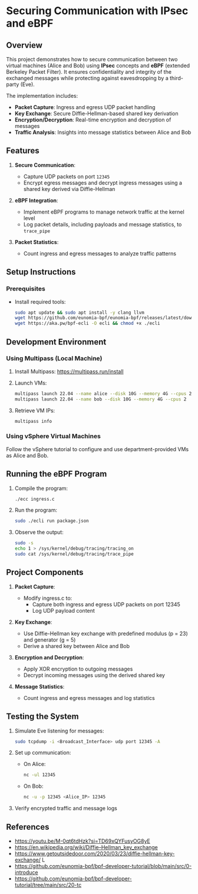 # Securing Communication with IPsec and eBPF

## Overview

This project demonstrates how to secure communication between two virtual machines (Alice and Bob) using **IPsec** concepts and **eBPF** (extended Berkeley Packet Filter). It ensures confidentiality and integrity of the exchanged messages while protecting against eavesdropping by a third-party (Eve).

The implementation includes:

- **Packet Capture**: Ingress and egress UDP packet handling
- **Key Exchange**: Secure Diffie-Hellman-based shared key derivation
- **Encryption/Decryption**: Real-time encryption and decryption of messages
- **Traffic Analysis**: Insights into message statistics between Alice and Bob

## Features

1. **Secure Communication**:
   - Capture UDP packets on port `12345`
   - Encrypt egress messages and decrypt ingress messages using a shared key derived via Diffie-Hellman

2. **eBPF Integration**:
   - Implement eBPF programs to manage network traffic at the kernel level
   - Log packet details, including payloads and message statistics, to `trace_pipe`

3. **Packet Statistics**:
   - Count ingress and egress messages to analyze traffic patterns

## Setup Instructions

### Prerequisites

- Install required tools:
  ```bash
  sudo apt update && sudo apt install -y clang llvm
  wget https://github.com/eunomia-bpf/eunomia-bpf/releases/latest/download/ecc && chmod +x ./ecc
  wget https://aka.pw/bpf-ecli -O ecli && chmod +x ./ecli
  ```

## Development Environment

### Using Multipass (Local Machine)

1. Install Multipass: https://multipass.run/install 

2. Launch VMs:
   ```bash
   multipass launch 22.04 --name alice --disk 10G --memory 4G --cpus 2
   multipass launch 22.04 --name bob --disk 10G --memory 4G --cpus 2
   ```

3. Retrieve VM IPs:
   ```bash
   multipass info
   ```

### Using vSphere Virtual Machines

Follow the vSphere tutorial to configure and use department-provided VMs as Alice and Bob.

## Running the eBPF Program

1. Compile the program:
   ```bash
   ./ecc ingress.c
   ```

2. Run the program:
   ```bash
   sudo ./ecli run package.json
   ```

3. Observe the output:
   ```bash
   sudo -s
   echo 1 > /sys/kernel/debug/tracing/tracing_on
   sudo cat /sys/kernel/debug/tracing/trace_pipe
   ```

## Project Components

1. **Packet Capture**:
   - Modify ingress.c to:
     - Capture both ingress and egress UDP packets on port 12345
     - Log UDP payload content

2. **Key Exchange**:
   - Use Diffie-Hellman key exchange with predefined modulus (p = 23) and generator (g = 5)
   - Derive a shared key between Alice and Bob

3. **Encryption and Decryption**:
   - Apply XOR encryption to outgoing messages
   - Decrypt incoming messages using the derived shared key

4. **Message Statistics**:
   - Count ingress and egress messages and log statistics

## Testing the System

1. Simulate Eve listening for messages:
   ```bash
   sudo tcpdump -i <Broadcast_Interface> udp port 12345 -A
   ```

2. Set up communication:
   - On Alice:
     ```bash
     nc -ul 12345
     ```
   - On Bob:
     ```bash
     nc -u -p 12345 <Alice_IP> 12345
     ```

3. Verify encrypted traffic and message logs

## References

* https://youtu.be/M-0qt6tdHzk?si=TD69xQYFusyOG8yE
* https://en.wikipedia.org/wiki/Diffie–Hellman_key_exchange
* https://www.getoutsidedoor.com/2020/03/23/diffie-hellman-key-exchange/ L
* https://github.com/eunomia-bpf/bpf-developer-tutorial/blob/main/src/0-introduce 
* https://github.com/eunomia-bpf/bpf-developer-tutorial/tree/main/src/20-tc
 
